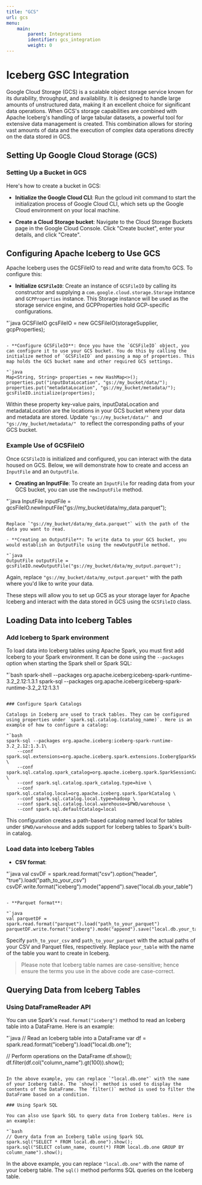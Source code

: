 ```yaml
---
title: "GCS"
url: gcs
menu:
    main:
        parent: Integrations
        identifier: gcs_integration
        weight: 0
---
```

<!--
 - Licensed to the Apache Software Foundation (ASF) under one or more
 - contributor license agreements. See the NOTICE file distributed with
 - this work for additional information regarding copyright ownership.
 - The ASF licenses this file to You under the Apache License, Version 2.0
 - (the "License"); you may not use this file except in compliance with
 - the License. You may obtain a copy of the License at
 -
 -   http://www.apache.org/licenses/LICENSE-2.0
 -
 - Unless required by applicable law or agreed to in writing, software
 - distributed under the License is distributed on an "AS IS" BASIS,
 - WITHOUT WARRANTIES OR CONDITIONS OF ANY KIND, either express or implied.
 - See the License for the specific language governing permissions and
 - limitations under the License.
 -->

# Iceberg GSC Integration

Google Cloud Storage (GCS) is a scalable object storage service known for its durability, throughput, and availability. It is designed to handle large amounts of unstructured data, making it an excellent choice for significant data operations. When GCS's storage capabilities are combined with Apache Iceberg's handling of large tabular datasets, a powerful tool for extensive data management is created. This combination allows for storing vast amounts of data and the execution of complex data operations directly on the data stored in GCS.

## Setting Up Google Cloud Storage (GCS)

### Setting Up a Bucket in GCS

Here's how to create a bucket in GCS:

- **Initialize the Google Cloud CLI**: Run the gcloud init command to start the initialization process of Google Cloud CLI, which sets up the Google Cloud environment on your local machine.

- **Create a Cloud Storage bucket**: Navigate to the Cloud Storage Buckets page in the Google Cloud Console. Click "Create bucket", enter your details, and click "Create".
  
## Configuring Apache Iceberg to Use GCS

Apache Iceberg uses the GCSFileIO to read and write data from/to GCS. To configure this:

- **Initialize `GCSFileIO`**: Create an instance of `GCSFileIO` by calling its constructor and supplying a `com.google.cloud.storage.Storage` instance and `GCPProperties` instance. This Storage instance will be used as the storage service engine, and GCPProperties hold GCP-specific configurations.

"`java
GCSFileIO gcsFileIO = new GCSFileIO(storageSupplier, gcpProperties);
```

- **Configure GCSFileIO**: Once you have the `GCSFileIO` object, you can configure it to use your GCS bucket. You do this by calling the initialize method of `GCSFileIO` and passing a map of properties. This map holds the GCS bucket name and other required GCS settings.

"`java
Map<String, String> properties = new HashMap<>();
properties.put("inputDataLocation", "gs://my_bucket/data/");
properties.put("metadataLocation", "gs://my_bucket/metadata/");
gcsFileIO.initialize(properties);
```

Within these property key-value pairs, inputDataLocation and metadataLocation are the locations in your GCS bucket where your data and metadata are stored. Update `"gs://my_bucket/data/" ` and `"gs://my_bucket/metadata/" ` to reflect the corresponding paths of your GCS bucket.

### Example Use of GCSFileIO

Once `GCSFileIO` is initialized and configured, you can interact with the data housed on GCS. Below, we will demonstrate how to create and access an `InputFile` and an `OutputFile`.

- **Creating an InputFile**: To create an `InputFile` for reading data from your GCS bucket, you can use the `newInputFile` method.

"`java
InputFile inputFile = gcsFileIO.newInputFile("gs://my_bucket/data/my_data.parquet");

```

Replace `"gs://my_bucket/data/my_data.parquet"` with the path of the data you want to read.

- **Creating an OutputFile**: To write data to your GCS bucket, you would establish an OutputFile using the newOutputFile method.

"`java
OutputFile outputFile = gcsFileIO.newOutputFile("gs://my_bucket/data/my_output.parquet");
```

Again, replace `"gs://my_bucket/data/my_output.parquet"` with the path where you'd like to write your data.

These steps will allow you to set up GCS as your storage layer for Apache Iceberg and interact with the data stored in GCS using the `GCSFileIO` class.

## Loading Data into Iceberg Tables

### Add Iceberg to Spark environment

To load data into Iceberg tables using Apache Spark, you must first add Iceberg to your Spark environment. It can be done using the `--packages` option when starting the Spark shell or Spark SQL:

"`bash
spark-shell --packages org.apache.iceberg:iceberg-spark-runtime-3.2_2.12:1.3.1
spark-sql --packages org.apache.iceberg:iceberg-spark-runtime-3.2_2.12:1.3.1
```

### Configure Spark Catalogs

Catalogs in Iceberg are used to track tables. They can be configured using properties under `spark.sql.catalog.(catalog_name)`. Here is an example of how to configure a catalog:

"`bash
spark-sql --packages org.apache.iceberg:iceberg-spark-runtime-3.2_2.12:1.3.1\
    --conf spark.sql.extensions=org.apache.iceberg.spark.extensions.IcebergSparkSessionExtensions \
    --conf spark.sql.catalog.spark_catalog=org.apache.iceberg.spark.SparkSessionCatalog \
    --conf spark.sql.catalog.spark_catalog.type=hive \
    --conf spark.sql.catalog.local=org.apache.iceberg.spark.SparkCatalog \
    --conf spark.sql.catalog.local.type=hadoop \
    --conf spark.sql.catalog.local.warehouse=$PWD/warehouse \
    --conf spark.sql.defaultCatalog=local
```

This configuration creates a path-based catalog named local for tables under `$PWD/warehouse` and adds support for Iceberg tables to Spark's built-in catalog.

### Load data into Iceberg Tables

- **CSV format**:

"`java
val csvDF = spark.read.format("csv").option("header", "true").load("path_to_your_csv")
csvDF.write.format("iceberg").mode("append").save("local.db.your_table")
```

- **Parquet format**:

"`java
val parquetDF = spark.read.format("parquet").load("path_to_your_parquet")
parquetDF.write.format("iceberg").mode("append").save("local.db.your_table")
```

Specify `path_to_your_csv` and `path_to_your_parquet` with the actual paths of your CSV and Parquet files, respectively. Replace `your_table` with the name of the table you want to create in Iceberg.

> Please note that Iceberg table names are case-sensitive; hence ensure the terms you use in the above code are case-correct.

## Querying Data from Iceberg Tables

### Using DataFrameReader API

You can use Spark's `read.format("iceberg")` method to read an Iceberg table into a DataFrame. Here is an example:

"`java
// Read an Iceberg table into a DataFrame
var df = spark.read.format("iceberg").load("local.db.one");

// Perform operations on the DataFrame
df.show();
df.filter(df.col("column_name").gt(100)).show();
```

In the above example, you can replace `"local.db.one"` with the name of your Iceberg table. The `show()` method is used to display the contents of the DataFrame. The `filter()` method is used to filter the DataFrame based on a condition.

### Using Spark SQL

You can also use Spark SQL to query data from Iceberg tables. Here is an example:

"`bash
// Query data from an Iceberg table using Spark SQL
spark.sql("SELECT * FROM local.db.one").show();
spark.sql("SELECT column_name, count(*) FROM local.db.one GROUP BY column_name").show();
```

In the above example, you can replace `"local.db.one"` with the name of your Iceberg table. The `sql()` method performs SQL queries on the Iceberg table.
